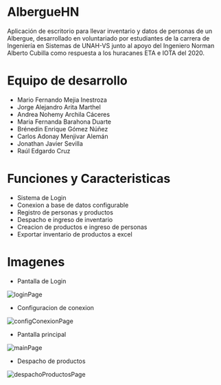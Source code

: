 # AlbergueHN
Aplicación de escritorio para llevar inventario y datos de personas de un Albergue, desarrollado en voluntariado por estudiantes de la carrera de Ingeniería en Sistemas de UNAH-VS junto al apoyo del Ingeniero Norman Alberto Cubilla como respuesta a los huracanes ETA e IOTA del 2020.

# Equipo de desarrollo

* Mario Fernando Mejia Inestroza
* Jorge Alejandro Arita Marthel
* Andrea Nohemy Archila Cáceres
* Maria Fernanda Barahona Duarte
* Brénedin Enrique Gómez Núñez
* Carlos Adonay Menjivar Alemán
* Jonathan Javier Sevilla
* Raúl Edgardo Cruz

# Funciones y Caracteristicas

* Sistema de Login
* Conexion a base de datos configurable
* Registro de personas y productos
* Despacho e ingreso de inventario
* Creacion de productos e ingreso de personas
* Exportar inventario de productos a excel

# Imagenes

* Pantalla de Login

![loginPage](https://i.imgur.com/7jCBLJS.jpg)

* Configuracion de conexion

![configConexionPage](https://i.imgur.com/yxwHSYR.jpg)

* Pantalla principal

![mainPage](https://i.imgur.com/5ySuUYA.jpg)

* Despacho de productos

![despachoProductosPage](https://i.imgur.com/ty1JkSu.jpg)
